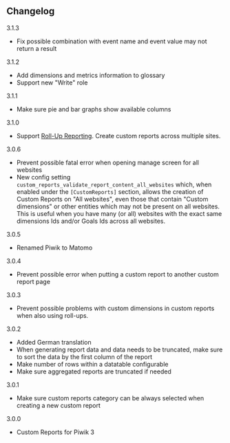 ## Changelog

3.1.3
- Fix possible combination with event name and event value may not return a result

3.1.2
- Add dimensions and metrics information to glossary
- Support new "Write" role

3.1.1
- Make sure pie and bar graphs show available columns

3.1.0
- Support [Roll-Up Reporting](https://plugins.matomo.org/RollUpReporting). Create custom reports across multiple sites.

3.0.6
- Prevent possible fatal error when opening manage screen for all websites
- New config setting `custom_reports_validate_report_content_all_websites` which, when enabled under the `[CustomReports]` section, allows the creation of Custom Reports on "All websites", even those that contain "Custom dimensions" or other entities which may not be present on all websites. This is useful when you have many (or all) websites with the exact same dimensions Ids and/or Goals Ids across all websites.


3.0.5
- Renamed Piwik to Matomo

3.0.4
- Prevent possible error when putting a custom report to another custom report page

3.0.3
- Prevent possible problems with custom dimensions in custom reports when also using roll-ups.

3.0.2
- Added German translation
- When generating report data and data needs to be truncated, make sure to sort the data by the first column of the report
- Make number of rows within a datatable configurable 
- Make sure aggregated reports are truncated if needed

3.0.1
- Make sure custom reports category can be always selected when creating a new custom report

3.0.0
- Custom Reports for Piwik 3
